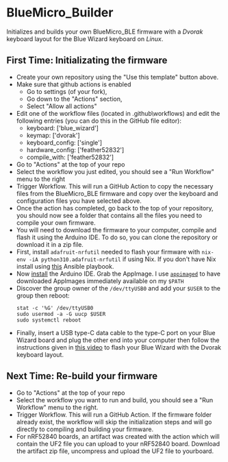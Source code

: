 # BlueMicro_Builder
Initializes and builds your own BlueMicro_BLE firmware with a *Dvorak* keyboard layout for the Blue Wizard keyboard on *Linux*. 

## First Time: Initializating the firmware

- Create your own repository using the "Use this template" button above.
- Make sure that github actions is enabled
  - Go to settings (of your fork), 
  - Go down to the "Actions" section,
  - Select "Allow all actions"
- Edit one of the workflow files (located in .github\workflows) and edit the following entries (you can do this in the GitHub file editor):
  - keyboard: ['blue_wizard']
  - keymap: ['dvorak']
  - keyboard_config: ['single']
  - hardware_config: ['feather52832']
  - compile_with: ['feather52832']
- Go to "Actions" at the top of your repo
- Select the workflow you just edited, you should see a "Run Workflow" menu to the right
- Trigger Workflow.  This will run a GitHub Action to copy the necessary files from the BlueMicro_BLE firmware and copy over the keyboard and configuration files you have selected above.
- Once the action has completed, go back to the top of your repository, you should now see a folder that contains all the files you need to compile your own firmware.
- You will need to download the firmware to your computer, compile and flash it using the Arduino IDE. To do so, you can clone the repository or download it in a zip file.
- First, install `adafruit-nrfutil` needed to flash your firmware with `nix-env -iA python310.adafruit-nrfutil` if using Nix. If you don't have Nix install using [this](https://github.com/worldofgeese/provision-ubuntu-on-wsl2) Ansible playbook.
- Now [install](https://www.arduino.cc/en/software) the Arduino IDE. Grab the AppImage. I use [`appimaged`](https://github.com/probonopd/go-appimage/blob/master/src/appimaged/README.md) to have downloaded AppImages immediately available on my `$PATH`
- Discover the group owner of the `/dev/ttyUSB0` and add your `$USER` to the group then reboot:
    ```
    stat -c '%G' /dev/ttyUSB0
    sudo usermod -a -G uucp $USER
    sudo systemctl reboot
    ```
- Finally, insert a USB type-C data cable to the type-C port on your Blue Wizard board and plug the other end into your computer then follow the instructions given in [this video](https://youtu.be/hKw3TPNu-BQ?t=418) to flash your Blue Wizard with the Dvorak keyboard layout.

## Next Time: Re-build your firmware

- Go to "Actions" at the top of your repo
- Select the workflow you want to run and build, you should see a "Run Workflow" menu to the right.  
- Trigger Workflow.  This will run a GitHub Action. If the firmware folder already exist, the workflow will skip the initialization steps and will go directly to compiling and building your firmware.
- For nRF52840 boards, an artifact was created with the action which will contain the UF2 file you can upload to your nRF52840 board.  Download the artifact zip file, uncompress and upload the UF2 file to yourboard.
